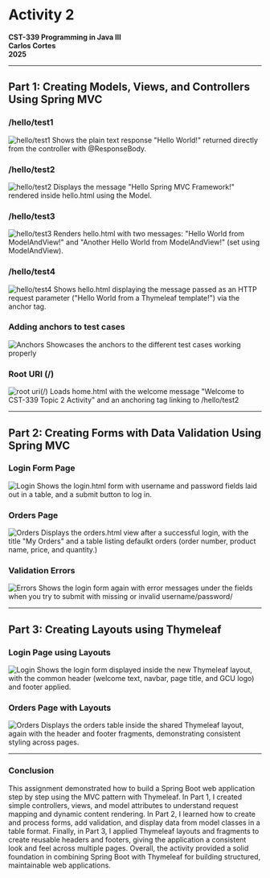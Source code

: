 # Activity 2  
**CST-339 Programming in Java III**  
**Carlos Cortes**  
**2025**  

---

## Part 1: Creating Models, Views, and Controllers Using Spring MVC

### /hello/test1
![hello/test1](1.png)
Shows the plain text response "Hello World!" returned directly from the controller with @ResponseBody.

### /hello/test2 
![hello/test2](2.png)
Displays the message "Hello Spring MVC Framework!" rendered inside hello.html using the Model.

### /hello/test3
![hello/test3](3.png)
Renders hello.html with two messages: "Hello World from ModelAndView!" and "Another Hello World from ModelAndView!" (set using ModelAndView).

### /hello/test4
![hello/test4](4.png)
Shows hello.html displaying the message passed as an HTTP request parameter ("Hello World from a Thymeleaf template!") via the anchor tag. 

### Adding anchors to test cases
![Anchors](5.png)
Showcases the anchors to the different test cases working properly

### Root URI (/)
![root uri(/)](6.png)
Loads home.html with the welcome message "Welcome to CST-339 Topic 2 Activity" and an anchoring tag linking to /hello/test2

---

## Part 2: Creating Forms with Data Validation Using Spring MVC 

### Login Form Page  
![Login](A1.png)
Shows the login.html form with username and password fields laid out in a table, and a submit button to log in.

### Orders Page 
![Orders](A2.png)
Displays the orders.html view after a successful login, with the title "My Orders" and a table listing defaulkt orders (order number, product name, price, and quantity.)

### Validation Errors
![Errors](A3.png)
Shows the login form again with error messages under the fields when you try to submit with missing or invalid username/password/

---

## Part 3: Creating Layouts using Thymeleaf

### Login Page using Layouts
![Login](B1.png)
Shows the login form displayed inside the new Thymeleaf layout, with the common header (welcome text, navbar, page title, and GCU logo) and footer applied.

### Orders Page with Layouts
![Orders](B2.png)
Displays the orders table inside the shared Thymeleaf layout, again with the header and footer fragments, demonstrating consistent styling across pages.

---

### Conclusion
This assignment demonstrated how to build a Spring Boot web application step by step using the MVC pattern with Thymeleaf. In Part 1, I created simple controllers, views, and model attributes to understand request mapping and dynamic content rendering. In Part 2, I learned how to create and process forms, add validation, and display data from model classes in a table format. Finally, in Part 3, I applied Thymeleaf layouts and fragments to create reusable headers and footers, giving the application a consistent look and feel across multiple pages. Overall, the activity provided a solid foundation in combining Spring Boot with Thymeleaf for building structured, maintainable web applications.


